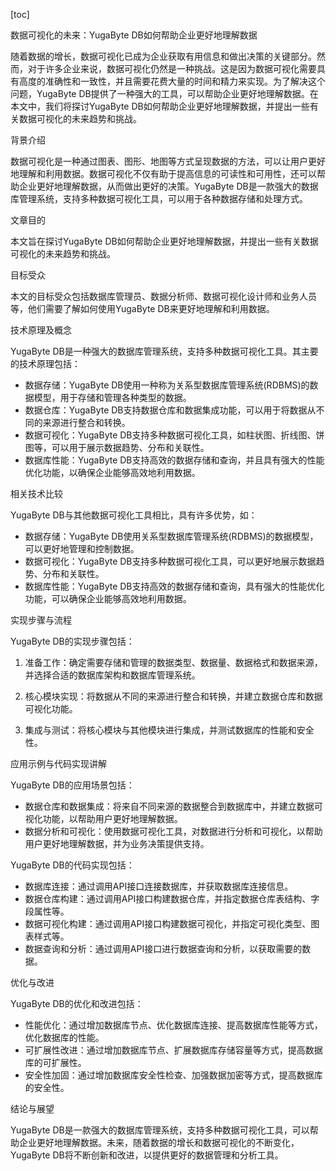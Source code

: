 
[toc]                    
                
                
数据可视化的未来：YugaByte DB如何帮助企业更好地理解数据

随着数据的增长，数据可视化已成为企业获取有用信息和做出决策的关键部分。然而，对于许多企业来说，数据可视化仍然是一种挑战。这是因为数据可视化需要具有高度的准确性和一致性，并且需要花费大量的时间和精力来实现。为了解决这个问题，YugaByte DB提供了一种强大的工具，可以帮助企业更好地理解数据。在本文中，我们将探讨YugaByte DB如何帮助企业更好地理解数据，并提出一些有关数据可视化的未来趋势和挑战。

背景介绍

数据可视化是一种通过图表、图形、地图等方式呈现数据的方法，可以让用户更好地理解和利用数据。数据可视化不仅有助于提高信息的可读性和可用性，还可以帮助企业更好地理解数据，从而做出更好的决策。YugaByte DB是一款强大的数据库管理系统，支持多种数据可视化工具，可以用于各种数据存储和处理方式。

文章目的

本文旨在探讨YugaByte DB如何帮助企业更好地理解数据，并提出一些有关数据可视化的未来趋势和挑战。

目标受众

本文的目标受众包括数据库管理员、数据分析师、数据可视化设计师和业务人员等，他们需要了解如何使用YugaByte DB来更好地理解和利用数据。

技术原理及概念

YugaByte DB是一种强大的数据库管理系统，支持多种数据可视化工具。其主要的技术原理包括：

- 数据存储：YugaByte DB使用一种称为关系型数据库管理系统(RDBMS)的数据模型，用于存储和管理各种类型的数据。
- 数据仓库：YugaByte DB支持数据仓库和数据集成功能，可以用于将数据从不同的来源进行整合和转换。
- 数据可视化：YugaByte DB支持多种数据可视化工具，如柱状图、折线图、饼图等，可以用于展示数据趋势、分布和关联性。
- 数据库性能：YugaByte DB支持高效的数据存储和查询，并且具有强大的性能优化功能，以确保企业能够高效地利用数据。

相关技术比较

YugaByte DB与其他数据可视化工具相比，具有许多优势，如：

- 数据存储：YugaByte DB使用关系型数据库管理系统(RDBMS)的数据模型，可以更好地管理和控制数据。
- 数据可视化：YugaByte DB支持多种数据可视化工具，可以更好地展示数据趋势、分布和关联性。
- 数据库性能：YugaByte DB支持高效的数据存储和查询，具有强大的性能优化功能，可以确保企业能够高效地利用数据。

实现步骤与流程

YugaByte DB的实现步骤包括：

1. 准备工作：确定需要存储和管理的数据类型、数据量、数据格式和数据来源，并选择合适的数据库架构和数据库管理系统。

2. 核心模块实现：将数据从不同的来源进行整合和转换，并建立数据仓库和数据可视化功能。

3. 集成与测试：将核心模块与其他模块进行集成，并测试数据库的性能和安全性。

应用示例与代码实现讲解

YugaByte DB的应用场景包括：

- 数据仓库和数据集成：将来自不同来源的数据整合到数据库中，并建立数据可视化功能，以帮助用户更好地理解数据。
- 数据分析和可视化：使用数据可视化工具，对数据进行分析和可视化，以帮助用户更好地理解数据，并为业务决策提供支持。

YugaByte DB的代码实现包括：

- 数据库连接：通过调用API接口连接数据库，并获取数据库连接信息。
- 数据仓库构建：通过调用API接口构建数据仓库，并指定数据仓库表结构、字段属性等。
- 数据可视化构建：通过调用API接口构建数据可视化，并指定可视化类型、图表样式等。
- 数据查询和分析：通过调用API接口进行数据查询和分析，以获取需要的数据。

优化与改进

YugaByte DB的优化和改进包括：

- 性能优化：通过增加数据库节点、优化数据库连接、提高数据库性能等方式，优化数据库的性能。
- 可扩展性改进：通过增加数据库节点、扩展数据库存储容量等方式，提高数据库的可扩展性。
- 安全性加固：通过增加数据库安全性检查、加强数据加密等方式，提高数据库的安全性。

结论与展望

YugaByte DB是一款强大的数据库管理系统，支持多种数据可视化工具，可以帮助企业更好地理解数据。未来，随着数据的增长和数据可视化的不断变化，YugaByte DB将不断创新和改进，以提供更好的数据管理和分析工具。

